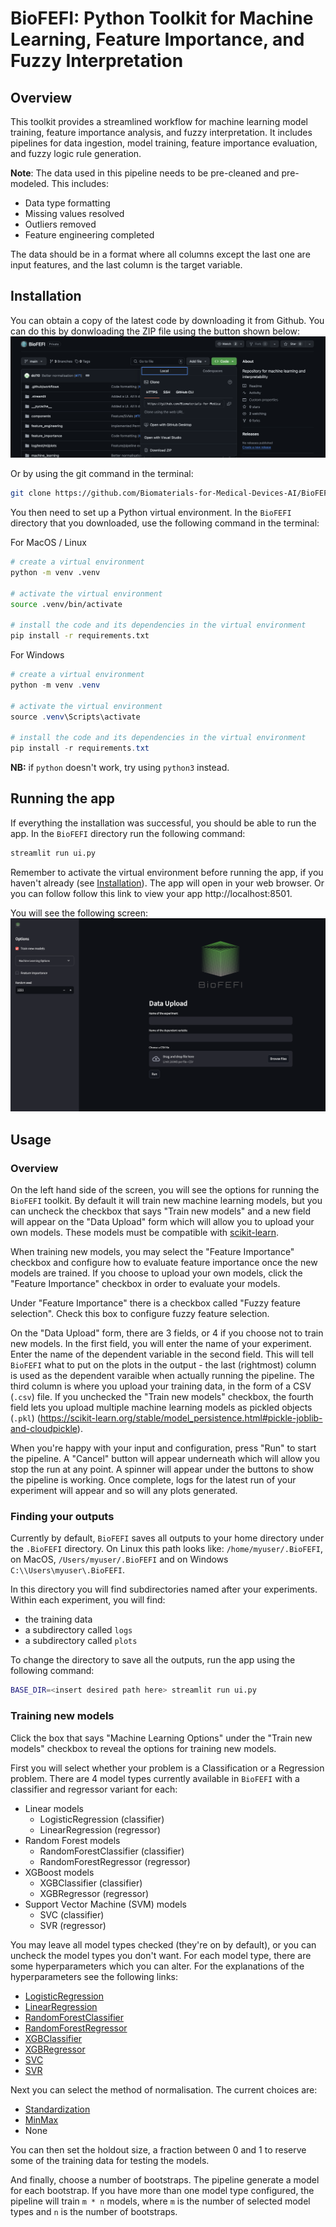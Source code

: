 # BioFEFI: Python Toolkit for Machine Learning, Feature Importance, and Fuzzy Interpretation

## Overview

This toolkit provides a streamlined workflow for machine learning model training, feature importance analysis, and fuzzy interpretation. It includes pipelines for data ingestion, model training, feature importance evaluation, and fuzzy logic rule generation.

**Note**: The data used in this pipeline needs to be pre-cleaned and pre-modeled. This includes:
- Data type formatting
- Missing values resolved
- Outliers removed
- Feature engineering completed

The data should be in a format where all columns except the last one are input features, and the last column is the target variable.

## Installation

You can obtain a copy of the latest code by downloading it from Github. You can do this by donwloading the ZIP file using the button shown below:
![Download ZIP](static/download-zip.png)

Or by using the git command in the terminal:
```bash
git clone https://github.com/Biomaterials-for-Medical-Devices-AI/BioFEFI.git
```

You then need to set up a Python virtual environment. In the `BioFEFI` directory that you downloaded, use the following command in the terminal:

For MacOS / Linux
```bash
# create a virtual environment
python -m venv .venv

# activate the virtual environment
source .venv/bin/activate

# install the code and its dependencies in the virtual environment
pip install -r requirements.txt
```

For Windows
```powershell
# create a virtual environment
python -m venv .venv

# activate the virtual environment
source .venv\Scripts\activate

# install the code and its dependencies in the virtual environment
pip install -r requirements.txt
```

**NB:** if `python` doesn't work, try using `python3` instead.

## Running the app

If everything the installation was successful, you should be able to run the app. In the `BioFEFI` directory run the following command:

```bash
streamlit run ui.py
```

Remember to activate the virtual environment before running the app, if you haven't already (see [Installation](#installation)). The app will open in your web browser. Or you can follow follow this link to view your app http://localhost:8501.

You will see the following screen:
![main screen](static/main-screen.png)

## Usage

### Overview

On the left hand side of the screen, you will see the options for running the `BioFEFI` toolkit. By default it will train new machine learning models, but you can uncheck the checkbox that says "Train new models" and a new field will appear on the "Data Upload" form which will allow you to upload your own models. These models must be compatible with [scikit-learn](https://scikit-learn.org/stable/index.html). 

When training new models, you may select the "Feature Importance" checkbox and configure how to evaluate feature importance once the new models are trained.
If you choose to upload your own models, click the "Feature Importance" checkbox in order to evaluate your models.

Under "Feature Importance" there is a checkbox called "Fuzzy feature selection". Check this box to configure fuzzy feature selection.

On the "Data Upload" form, there are 3 fields, or 4 if you choose not to train new models. In the first field, you will enter the name of your experiment. Enter the name of the dependent variable in the second field. This will tell `BioFEFI` what to put on the plots in the output - the last (rightmost) column is used as the dependent varaible when actually running the pipeline. The third column is where you upload your training data, in the form of a CSV (`.csv`) file. If you unchecked the "Train new models" checkbox, the fourth field lets you upload multiple machine learning models as pickled objects (`.pkl`) (https://scikit-learn.org/stable/model_persistence.html#pickle-joblib-and-cloudpickle).

When you're happy with your input and configuration, press "Run" to start the pipeline. A "Cancel" button will appear underneath which will allow you stop the run at any point. A spinner will appear under the buttons to show the pipeline is working. Once complete, logs for the latest run of your experiment will appear and so will any plots generated.

### Finding your outputs
Currently by default, `BioFEFI` saves all outputs to your home directory under the `.BioFEFI` directory. On Linux this path looks like: `/home/myuser/.BioFEFI`, on MacOS, `/Users/myuser/.BioFEFI` and on Windows `C:\\Users\myuser\.BioFEFI`.

In this directory you will find subdirectories named after your experiments. Within each experiment, you will find:
- the training data
- a subdirectory called `logs`
- a subdirectory called `plots`

To change the directory to save all the outputs, run the app using the following command:
```bash
BASE_DIR=<insert desired path here> streamlit run ui.py
```

### Training new models
Click the box that says "Machine Learning Options" under the "Train new models" checkbox to reveal the options for training new models.

First you will select whether your problem is a Classification or a Regression problem. There are 4 model types currently available in `BioFEFI` with a classifier and regressor variant for each:

- Linear models
  - LogisticRegression (classifier)
  - LinearRegression (regressor)
- Random Forest models
  - RandomForestClassifier (classifier)
  - RandomForestRegressor (regressor)
- XGBoost models
  - XGBClassifier (classifier)
  - XGBRegressor (regressor)
- Support Vector Machine (SVM) models
  - SVC (classifier)
  - SVR (regressor)

You may leave all model types checked (they're on by default), or you can uncheck the model types you don't want. For each model type, there are some hyperparameters which you can alter. For the explanations of the hyperparameters see the following links:

- [LogisticRegression](https://scikit-learn.org/stable/modules/generated/sklearn.linear_model.LogisticRegression.html)
- [LinearRegression](https://scikit-learn.org/stable/modules/generated/sklearn.linear_model.LinearRegression.html)
- [RandomForestClassifier](https://scikit-learn.org/stable/modules/generated/sklearn.ensemble.RandomForestClassifier.html)
- [RandomForestRegressor](https://scikit-learn.org/stable/modules/generated/sklearn.ensemble.RandomForestRegressor.html)
- [XGBClassifier](https://xgboost.readthedocs.io/en/stable/python/python_api.html#xgboost.XGBClassifier)
- [XGBRegressor](https://xgboost.readthedocs.io/en/stable/python/python_api.html#xgboost.XGBRegressor)
- [SVC](https://scikit-learn.org/stable/modules/generated/sklearn.svm.SVC.html)
- [SVR](https://scikit-learn.org/stable/modules/generated/sklearn.svm.SVR.html)

Next you can select the method of normalisation. The current choices are:
- [Standardization](https://scikit-learn.org/stable/modules/generated/sklearn.preprocessing.StandardScaler.html)
- [MinMax](https://scikit-learn.org/stable/modules/generated/sklearn.preprocessing.MinMaxScaler.html)
- None

You can then set the holdout size, a fraction between 0 and 1 to reserve some of the training data for testing the models.

And finally, choose a number of bootstraps. The pipeline generate a model for each bootstrap. If you have more than one model type configured, the pipeline will train `m * n` models, where `m` is the number of selected model types and `n` is the number of bootstraps.
